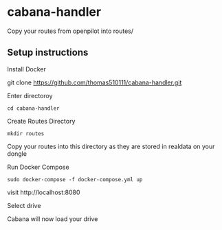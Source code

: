 # cabana-handler

Copy your routes from openpilot into routes/


## Setup instructions

Install Docker 

git clone https://github.com/thomas510111/cabana-handler.git

Enter directoroy

    cd cabana-handler
    
Create Routes Directory

    mkdir routes
    
Copy your routes into this directory as they are stored in realdata on your dongle

Run Docker Compose

    sudo docker-compose -f docker-compose.yml up
    
visit http://localhost:8080

Select drive 

Cabana will now load your drive

